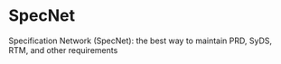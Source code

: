 # SpecNet
Specification Network (SpecNet): the best way to maintain PRD, SyDS, RTM, and other requirements
